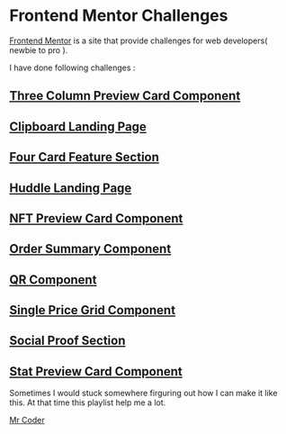 
# Frontend Mentor Challenges
[Frontend Mentor](https://www.frontendmentor.io/challenges) is a site that provide challenges for web developers( newbie to pro ).

I have done following challenges :

## [Three Column Preview Card Component](https://github.com/arunesh-singh/Frontend-Mentor/tree/main/3-column-preview-card-component-main)
## [Clipboard Landing Page ](https://github.com/arunesh-singh/Frontend-Mentor/tree/main/clipboard-landing-page-master)
## [Four Card Feature Section ](https://github.com/arunesh-singh/Frontend-Mentor/tree/main/four-card-feature-section-master)
## [Huddle Landing Page](https://github.com/arunesh-singh/Frontend-Mentor/tree/main/huddle-landing-page-with-single-introductory-section-master)
## [NFT Preview Card Component ](https://github.com/arunesh-singh/Frontend-Mentor/tree/main/nft-preview-card-component-main)
## [Order Summary Component ](https://github.com/arunesh-singh/Frontend-Mentor/tree/main/order-summary-component-main)
## [QR Component](https://github.com/arunesh-singh/Frontend-Mentor/tree/main/qr-code-component-main)
## [Single Price Grid Component](https://github.com/arunesh-singh/Frontend-Mentor/tree/main/single-price-grid-component-master)
## [Social Proof Section](https://github.com/arunesh-singh/Frontend-Mentor/tree/main/social-proof-section-master)
## [Stat Preview Card Component](https://github.com/arunesh-singh/Frontend-Mentor/tree/main/stats-preview-card-component-main)


Sometimes I would stuck somewhere firguring out how I can make it like this.
At that time this playlist help me a lot.

[Mr Coder](https://youtube.com/playlist?list=PLcZZlEf3w738Bv45a8yI_iIv2OGx_JLvz)
